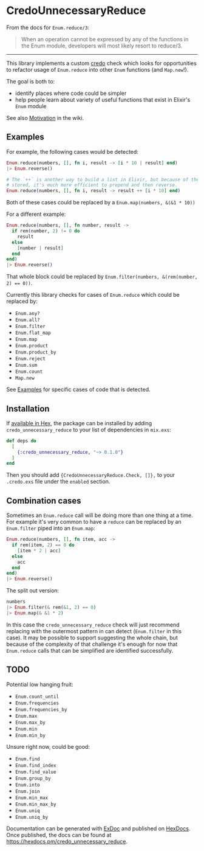 # CredoUnnecessaryReduce

From the docs for `Enum.reduce/3`:

> When an operation cannot be expressed by any of the functions in the Enum module, developers will most likely resort to reduce/3.

-----

This library implements a custom [credo](https://github.com/rrrene/credo) check which looks for opportunities to refactor usage of `Enum.reduce` into other `Enum` functions (and `Map.new`!).

The goal is both to:

* identify places where code could be simpler
* help people learn about variety of useful functions that exist in Elixir's `Enum` module

See also [Motivation](https://github.com/cheerfulstoic/credo_unnecessary_reduce/wiki/Motivation) in the wiki.

## Examples

For example, the following cases would be detected:

```elixir
Enum.reduce(numbers, [], fn i, result -> [i * 10 | result] end)
|> Enum.reverse()

# The `++` is another way to build a list in Elixir, but because of the way lists are 
# stored, it's much more efficient to prepend and then reverse.
Enum.reduce(numbers, [], fn i, result -> result ++ [i * 10] end)
```

Both of these cases could be replaced by a `Enum.map(numbers, &(&1 * 10))`

For a different example:

```elixir
Enum.reduce(numbers, [], fn number, result ->
  if rem(number, 2) != 0 do
    result
  else
    [number | result]
  end
end)
|> Enum.reverse()
```

That whole block could be replaced by `Enum.filter(numbers, &(rem(number, 2) == 0))`.

Currently this library checks for cases of `Enum.reduce` which could be replaced by:

* `Enum.any?`
* `Enum.all?`
* `Enum.filter`
* `Enum.flat_map`
* `Enum.map`
* `Enum.product`
* `Enum.product_by`
* `Enum.reject`
* `Enum.sum`
* `Enum.count`
* `Map.new`

See [Examples](https://github.com/cheerfulstoic/credo_unnecessary_reduce/wiki/Examples) for specific cases of code that is detected.

## Installation

If [available in Hex](https://hex.pm/docs/publish), the package can be installed
by adding `credo_unnecessary_reduce` to your list of dependencies in `mix.exs`:

```elixir
def deps do
  [
    {:credo_unnecessary_reduce, "~> 0.1.0"}
  ]
end
```

Then you should add `{CredoUnnecessaryReduce.Check, []},` to your `.credo.exs` file under the `enabled` section.

## Combination cases

Sometimes an `Enum.reduce` call will be doing more than one thing at a time.  For example it's very common to have a `reduce` can be replaced by an `Enum.filter` piped into an `Enum.map`:

```elixir
Enum.reduce(numbers, [], fn item, acc ->
  if rem(item, 2) == 0 do
    [item * 2 | acc]
  else
    acc
  end
end)
|> Enum.reverse()
```

The split out version:

```elixir
numbers
|> Enum.filter(& rem(&1, 2) == 0)
|> Enum.map(& &1 * 2)
```

In this case the `credo_unnecessary_reduce` check will just recommend replacing with the outermost pattern in can detect (`Enum.filter` in this case).  It may be possible to support suggesting the whole chain, but because of the complexity of that challenge it's enough for now that `Enum.reduce` calls that can be simplified are identified successfully.

## TODO

Potential low hanging fruit:

* `Enum.count_until`
* `Enum.frequencies`
* `Enum.frequencies_by`
* `Enum.max`
* `Enum.max_by`
* `Enum.min`
* `Enum.min_by`

Unsure right now, could be good:

* `Enum.find`
* `Enum.find_index`
* `Enum.find_value`
* `Enum.group_by`
* `Enum.into`
* `Enum.join`
* `Enum.min_max`
* `Enum.min_max_by`
* `Enum.uniq`
* `Enum.uniq_by`

Documentation can be generated with [ExDoc](https://github.com/elixir-lang/ex_doc)
and published on [HexDocs](https://hexdocs.pm). Once published, the docs can
be found at <https://hexdocs.pm/credo_unnecessary_reduce>.
